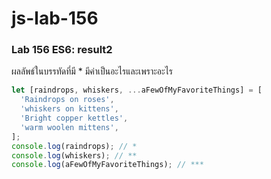 # js-lab-156
### Lab 156 ES6: result2
ผลลัพธ์ในบรรทัดที่มี * มีค่าเป็นอะไรและเพราะอะไร

```JavaScript
let [raindrops, whiskers, ...aFewOfMyFavoriteThings] = [
  'Raindrops on roses',
  'whiskers on kittens',
  'Bright copper kettles',
  'warm woolen mittens',
];
console.log(raindrops); // *
console.log(whiskers); // **
console.log(aFewOfMyFavoriteThings); // ***
```
